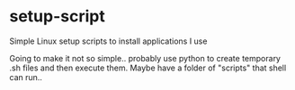 # setup-script
Simple Linux setup scripts to install applications I use

Going to make it not so simple.. probably use python to create temporary .sh files and then execute them. Maybe have a folder of "scripts" that shell can run..
